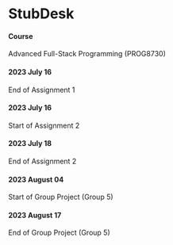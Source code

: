 # StubDesk

#### Course

Advanced Full-Stack Programming (PROG8730)

#### 2023 July 16

End of Assignment 1

#### 2023 July 16

Start of Assignment 2

#### 2023 July 18

End of Assignment 2

#### 2023 August 04

Start of Group Project (Group 5)

#### 2023 August 17

End of Group Project (Group 5)
